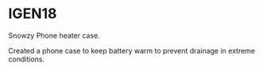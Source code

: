 # IGEN18
Snowzy Phone heater case.

Created a phone case to keep battery warm to prevent drainage in extreme conditions.
